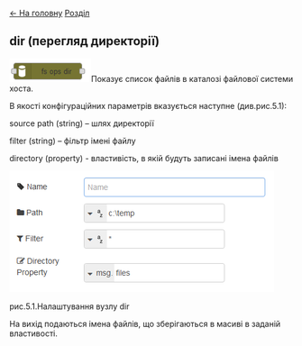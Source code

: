 [<- На головну](../)  [Розділ](README.md)

## dir (перегляд директорії)

![img](media/fs_ops_dir.png)Показує список файлів в каталозі файлової системи хоста. 

В якості конфігураційних параметрів вказується наступне (див.рис.5.1):

source path (string) – шлях директорії 

filter (string) – фільтр імені файлу

directory (property) - властивість, в якій будуть записані імена файлів

![img](media/5_1.png)

рис.5.1.Налаштування вузлу dir

На вихід подаються імена файлів, що зберігаються в масиві в заданій властивості. 